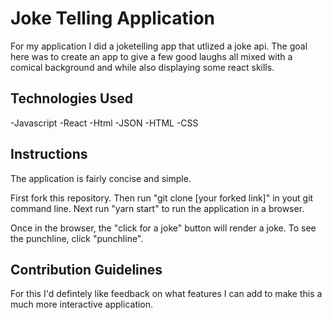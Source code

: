 # Joke Telling Application

For my application I did a joketelling app that utlized a joke api. The goal here was to create an app to give a few good laughs all mixed with a comical background and while also displaying some react skills. 

## Technologies Used

-Javascript
-React
-Html
-JSON
-HTML
-CSS

## Instructions

The application is fairly concise and simple.

First fork this repository. 
Then run "git clone [your forked link]" in yout git command line.
Next run "yarn start" to run the application in a browser.

Once in the browser, the "click for a joke" button will render a joke. To see the punchline, click "punchline".

## Contribution Guidelines

For this I'd defintely like feedback on what features I can add to make this a much more interactive application. 